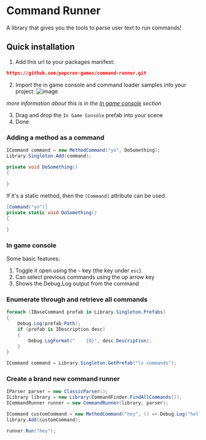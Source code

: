 # Command Runner
 A library that gives you the tools to parse user text to run commands!
 
## Quick installation
1. Add this url to your packages manifest:
```json
https://github.com/popcron-games/command-runner.git
```
2. Import the in game console and command loader samples into your project:
![image](https://user-images.githubusercontent.com/23342532/193724912-9387fc29-6415-42fb-838d-d40682175d58.png)

*more information about this is in the [In game console](#in-game-console) section*

3. Drag and drop the `In Game Console` prefab into your scene
4. Done

### Adding a method as a command
```cs
ICommand command = new MethodCommand("yo", DoSomething);
Library.Singleton.Add(command);

private void DoSomething()
{
    
}
```
If it's a static method, then the `[Command]` attribute can be used.
```cs
[Command("yo")]
private static void DoSomething()
{

}
```

### In game console
Some basic features:
1. Toggle it open using the `~` key (the key under `esc`).
2. Can select previous commands using the up arrow key
3. Shows the Debug.Log output from the command

### Enumerate through and retrieve all commands
```cs
foreach (IBaseCommand prefab in Library.Singleton.Prefabs)
{
    Debug.Log(prefab.Path);
    if (prefab is IDescription desc)
    {
        Debug.LogFormat("    {0}", desc.Description);
    }
}

ICommand command = Library.Singleton.GetPrefab("ls commands");
```
### Create a brand new command runner
```cs
IParser parser = new ClassicParser();
ILibrary library = new Library(CommandFinder.FindAllCommands());
ICommandRunner runner = new CommandRunner(library, parser);

ICommand customCommand = new MethodCommand("hey", () => Debug.Log("hello world"));
library.Add(customCommand);

runner.Run("hey");
```
